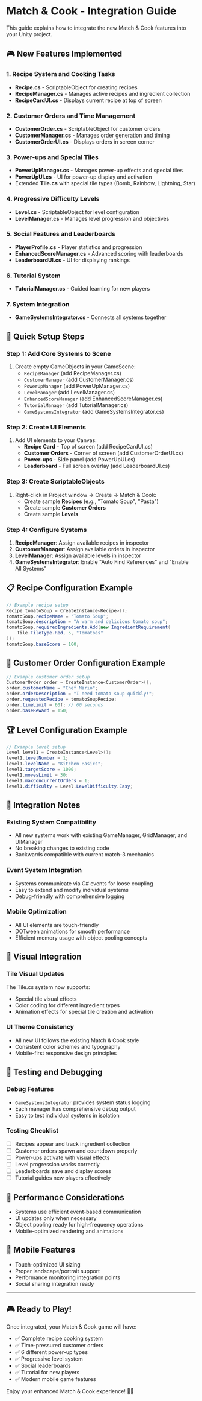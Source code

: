 # Match & Cook - Integration Guide

This guide explains how to integrate the new Match & Cook features into your Unity project.

## 🎮 New Features Implemented

### 1. Recipe System and Cooking Tasks
- **Recipe.cs** - ScriptableObject for creating recipes
- **RecipeManager.cs** - Manages active recipes and ingredient collection
- **RecipeCardUI.cs** - Displays current recipe at top of screen

### 2. Customer Orders and Time Management
- **CustomerOrder.cs** - ScriptableObject for customer orders
- **CustomerManager.cs** - Manages order generation and timing
- **CustomerOrderUI.cs** - Displays orders in screen corner

### 3. Power-ups and Special Tiles
- **PowerUpManager.cs** - Manages power-up effects and special tiles
- **PowerUpUI.cs** - UI for power-up display and activation
- Extended **Tile.cs** with special tile types (Bomb, Rainbow, Lightning, Star)

### 4. Progressive Difficulty Levels
- **Level.cs** - ScriptableObject for level configuration
- **LevelManager.cs** - Manages level progression and objectives

### 5. Social Features and Leaderboards
- **PlayerProfile.cs** - Player statistics and progression
- **EnhancedScoreManager.cs** - Advanced scoring with leaderboards
- **LeaderboardUI.cs** - UI for displaying rankings

### 6. Tutorial System
- **TutorialManager.cs** - Guided learning for new players

### 7. System Integration
- **GameSystemsIntegrator.cs** - Connects all systems together

## 🚀 Quick Setup Steps

### Step 1: Add Core Systems to Scene
1. Create empty GameObjects in your GameScene:
   - `RecipeManager` (add RecipeManager.cs)
   - `CustomerManager` (add CustomerManager.cs)
   - `PowerUpManager` (add PowerUpManager.cs)
   - `LevelManager` (add LevelManager.cs)
   - `EnhancedScoreManager` (add EnhancedScoreManager.cs)
   - `TutorialManager` (add TutorialManager.cs)
   - `GameSystemsIntegrator` (add GameSystemsIntegrator.cs)

### Step 2: Create UI Elements
1. Add UI elements to your Canvas:
   - **Recipe Card** - Top of screen (add RecipeCardUI.cs)
   - **Customer Orders** - Corner of screen (add CustomerOrderUI.cs)
   - **Power-ups** - Side panel (add PowerUpUI.cs)
   - **Leaderboard** - Full screen overlay (add LeaderboardUI.cs)

### Step 3: Create ScriptableObjects
1. Right-click in Project window → Create → Match & Cook:
   - Create sample **Recipes** (e.g., "Tomato Soup", "Pasta")
   - Create sample **Customer Orders**
   - Create sample **Levels**

### Step 4: Configure Systems
1. **RecipeManager**: Assign available recipes in inspector
2. **CustomerManager**: Assign available orders in inspector
3. **LevelManager**: Assign available levels in inspector
4. **GameSystemsIntegrator**: Enable "Auto Find References" and "Enable All Systems"

## 📋 Recipe Configuration Example

```csharp
// Example recipe setup
Recipe tomatoSoup = CreateInstance<Recipe>();
tomatoSoup.recipeName = "Tomato Soup";
tomatoSoup.description = "A warm and delicious tomato soup";
tomatoSoup.requiredIngredients.Add(new IngredientRequirement(
    Tile.TileType.Red, 5, "Tomatoes"
));
tomatoSoup.baseScore = 100;
```

## 🎯 Customer Order Configuration Example

```csharp
// Example customer order setup
CustomerOrder order = CreateInstance<CustomerOrder>();
order.customerName = "Chef Mario";
order.orderDescription = "I need tomato soup quickly!";
order.requestedRecipe = tomatoSoupRecipe;
order.timeLimit = 60f; // 60 seconds
order.baseReward = 150;
```

## 🏆 Level Configuration Example

```csharp
// Example level setup
Level level1 = CreateInstance<Level>();
level1.levelNumber = 1;
level1.levelName = "Kitchen Basics";
level1.targetScore = 1000;
level1.movesLimit = 30;
level1.maxConcurrentOrders = 1;
level1.difficulty = Level.LevelDifficulty.Easy;
```

## 🔧 Integration Notes

### Existing System Compatibility
- All new systems work with existing GameManager, GridManager, and UIManager
- No breaking changes to existing code
- Backwards compatible with current match-3 mechanics

### Event System Integration
- Systems communicate via C# events for loose coupling
- Easy to extend and modify individual systems
- Debug-friendly with comprehensive logging

### Mobile Optimization
- All UI elements are touch-friendly
- DOTween animations for smooth performance
- Efficient memory usage with object pooling concepts

## 🎨 Visual Integration

### Tile Visual Updates
The Tile.cs system now supports:
- Special tile visual effects
- Color coding for different ingredient types
- Animation effects for special tile creation and activation

### UI Theme Consistency
- All new UI follows the existing Match & Cook style
- Consistent color schemes and typography
- Mobile-first responsive design principles

## 🐛 Testing and Debugging

### Debug Features
- `GameSystemsIntegrator` provides system status logging
- Each manager has comprehensive debug output
- Easy to test individual systems in isolation

### Testing Checklist
- [ ] Recipes appear and track ingredient collection
- [ ] Customer orders spawn and countdown properly
- [ ] Power-ups activate with visual effects
- [ ] Level progression works correctly
- [ ] Leaderboards save and display scores
- [ ] Tutorial guides new players effectively

## 🚀 Performance Considerations

- Systems use efficient event-based communication
- UI updates only when necessary
- Object pooling ready for high-frequency operations
- Mobile-optimized rendering and animations

## 📱 Mobile Features

- Touch-optimized UI sizing
- Proper landscape/portrait support
- Performance monitoring integration points
- Social sharing integration ready

---

## 🎮 Ready to Play!

Once integrated, your Match & Cook game will have:
- ✅ Complete recipe cooking system
- ✅ Time-pressured customer orders  
- ✅ 6 different power-up types
- ✅ Progressive level system
- ✅ Social leaderboards
- ✅ Tutorial for new players
- ✅ Modern mobile game features

Enjoy your enhanced Match & Cook experience! 🍳✨